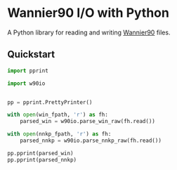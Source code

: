 # Wannier90 I/O with Python

A Python library for reading and writing [Wannier90][w90] files.

## Quickstart

<!--
```python
win_fpath = "./tests/fixtures/wannier90-3.1.0/examples/example01/wannier.win"
nnkp_fpath = "./tests/fixtures/wannier90-3.1.0/examples/example01/wannier.nnkp"
```
-->

<!--pytest-codeblocks:cont-->
```python
import pprint

import w90io


pp = pprint.PrettyPrinter()

with open(win_fpath, 'r') as fh:
    parsed_win = w90io.parse_win_raw(fh.read())

with open(nnkp_fpath, 'r') as fh:
    parsed_nnkp = w90io.parse_nnkp_raw(fh.read())

pp.pprint(parsed_win)
pp.pprint(parsed_nnkp)
```

[w90]: http://wannier.org
